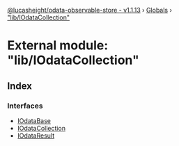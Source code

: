 [@lucasheight/odata-observable-store - v1.1.13](../README.md) › [Globals](../globals.md) › ["lib/IOdataCollection"](_lib_iodatacollection_.md)

# External module: "lib/IOdataCollection"

## Index

### Interfaces

* [IOdataBase](../interfaces/_lib_iodatacollection_.iodatabase.md)
* [IOdataCollection](../interfaces/_lib_iodatacollection_.iodatacollection.md)
* [IOdataResult](../interfaces/_lib_iodatacollection_.iodataresult.md)
